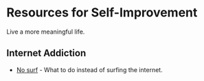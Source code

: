 # Resources for Self-Improvement
Live a more meaningful life.

## Internet Addiction
- [No surf](no-surf) - What to do instead of surfing the internet.
